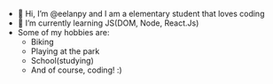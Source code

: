 - 👋 Hi, I’m @eelanpy and I am a elementary student that loves coding
- 🌱 I’m currently learning JS(DOM, Node, React.Js)
- Some of my hobbies are:
  - Biking
  - Playing at the park
  - School(studying)
  - And of course, coding! 
 :)  

<!---
eelanpy/eelanpy is a ✨ special ✨ repository because its `README.md` (this file) appears on your GitHub profile.
You can click the Preview link to take a look at your changes.
--->
